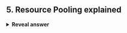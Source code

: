 ## 5. Resource Pooling explained
<details>
<summary><b>Reveal answer</b></summary>
Providers assign virtual machines to physical ones - achieving multitenancy
</details>
